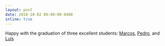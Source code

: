 ```yaml
---
layout: post
date: 2018-10-02 00:00:00-0400
inline: true
---
```


Happy with the graduation of three excellent students:
[Marcos](https://es.linkedin.com/in/mcanalesmayo),
[Pedro](https://es.linkedin.com/in/pedro-horno-maggioni-a1843b165),
and [Luis](https://es.linkedin.com/in/luis-fueris-mart%C3%ADn-6b7a76140)

